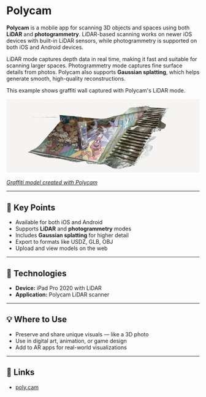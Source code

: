 # Polycam

**Polycam** is a mobile app for scanning 3D objects and spaces using both **LiDAR** and **photogrammetry**. LiDAR-based scanning works on newer iOS devices with built-in LiDAR sensors, while photogrammetry is supported on both iOS and Android devices.

LiDAR mode captures depth data in real time, making it fast and suitable for scanning larger spaces. Photogrammetry mode captures fine surface details from photos. Polycam also supports **Gaussian splatting**, which helps generate smooth, high-quality reconstructions.

This example shows graffiti wall captured with Polycam's LiDAR mode.

[![Polycam](../../images/polycam.PNG)](https://poly.cam/capture/6AE6794F-1FFC-463A-A39A-5903AD5E1081)

_[Graffiti model created with Polycam](https://poly.cam/capture/6AE6794F-1FFC-463A-A39A-5903AD5E1081)_

---

## 🔑 Key Points

- Available for both iOS and Android
- Supports **LiDAR** and **photogrammetry** modes
- Includes **Gaussian splatting** for higher detail
- Export to formats like USDZ, GLB, OBJ
- Upload and view models on the web

---

## 🧰 Technologies

- **Device:** iPad Pro 2020 with LiDAR
- **Application:** Polycam LiDAR scanner

---

## 💡 Where to Use

- Preserve and share unique visuals — like a 3D photo
- Use in digital art, animation, or game design
- Add to AR apps for real-world visualizations

---

## 🔗 Links

- [poly.cam](https://poly.cam/)
